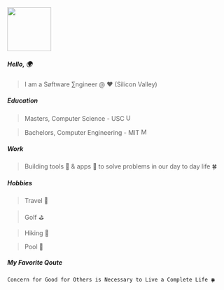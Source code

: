 
<img src="https://github.com/user-attachments/assets/fb5fdab0-c773-430a-af68-d734e25bba6c" width="100">


##### Hello, 🌍

> I am a Søftware ∑ngineer @ ❤️ (Silicon Valley)

##### Education

> Masters, Computer Science - USC <img width="15" height="15" alt="USC_Trojan_Logo" src="https://github.com/user-attachments/assets/2268e526-942c-4d4b-84f4-08584a948b1a" />

> Bachelors, Computer Engineering - MIT <img width="15" height="15" alt="MIT_Logo" src="https://github.com/user-attachments/assets/2adb1d9b-62c2-4393-8c21-56c0c1f4b05c" />


##### Work

> Building tools 🔧 & apps 📲 to solve problems in our day to day life 🍀

##### Hobbies

> Travel 🛫

> Golf ⛳️

> Hiking 🗻

> Pool 🌊 

##### My Favorite Qoute
```
Concern for Good for Others is Necessary to Live a Complete Life 🍀
```
<p align="left">
<div class="cartoon hb">
  <div class="wing-bottom ha hb"></div>
  <div class="wing-top ha hb">
    <div class="dots r"></div>
  </div>
  <div class="wing-bottom ha hb"></div>
  <div class="wing-top ha hb">
    <div class="dots r"></div>
  </div>
  <div class="body r ha hb"></div>
  <div class="antenna r ha hb"></div>
</div>
</p
